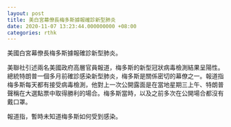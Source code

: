 ```yaml
---
layout: post
title: 美白宮幕僚長梅多斯據報確診新型肺炎
date: 2020-11-07 13:23:44.000000000 +08:00
categories: rthk
---
```


美國白宮幕僚長梅多斯據報確診新型肺炎。

美聯社引述兩名美國政府高層官員報道，梅多斯的新型冠狀病毒檢測結果呈陽性。總統特朗普一個多月前確診感染新型肺炎，梅多斯是關係密切的幕僚之一。報道指梅多斯每天都有接受病毒檢測，他對上一次公開露面是在當地星期三上午、特朗普聲稱在大選點票中取得勝利的場合。梅多斯當時，以及之前多次在公開場合都沒有戴口罩。

報道指，暫時未知道梅多斯如何受到感染。
